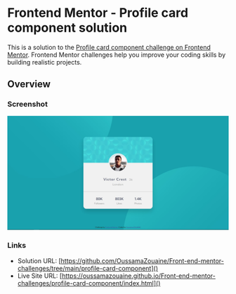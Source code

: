 # Frontend Mentor - Profile card component solution

This is a solution to the [Profile card component challenge on Frontend Mentor](https://www.frontendmentor.io/challenges/profile-card-component-cfArpWshJ/hub/profile-card-component-57MuF8J3v). Frontend Mentor challenges help you improve your coding skills by building realistic projects.

## Overview

### Screenshot

![](./screenshot/profile-card-component.jpg)

### Links

-   Solution URL: [https://github.com/OussamaZouaine/Front-end-mentor-challenges/tree/main/profile-card-component]()
-   Live Site URL: [https://oussamazouaine.github.io/Front-end-mentor-challenges/profile-card-component/index.html]()
